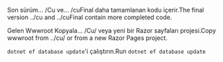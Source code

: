<span data-ttu-id="c03c9-101">Son sürüm... /Cu ve... /cuFinal daha tamamlanan kodu içerir.</span><span class="sxs-lookup"><span data-stu-id="c03c9-101">The final version ../cu and ../cuFinal contain more completed code.</span></span>

<span data-ttu-id="c03c9-102">Gelen Wwwroot Kopyala... /Cu/ veya yeni bir Razor sayfaları projesi.</span><span class="sxs-lookup"><span data-stu-id="c03c9-102">Copy wwwroot from ../cu/ or from a new Razor Pages project.</span></span>

<span data-ttu-id="c03c9-103">`dotnet ef database update`'i çalıştırın.</span><span class="sxs-lookup"><span data-stu-id="c03c9-103">Run `dotnet ef database update`</span></span>
